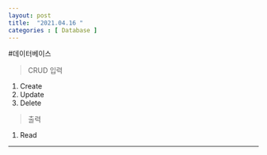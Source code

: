 ```yaml
---
layout: post
title:  "2021.04.16 "
categories : [ Database ]
---
```


#데이터베이스

> CRUD
입력
1. Create
2. Update
3. Delete

> 출력
1. Read

---------------------------
